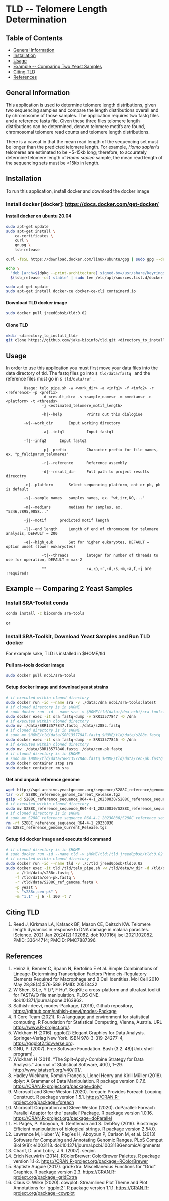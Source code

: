 # TLD -- Telomere Length Determination

## Table of Contents
* [General Information](#info)
* [Installation](#install)
* [Usage](#usage)
* [Example -- Comparing Two Yeast Samples](#example)
* [Citing TLD](#cite)
* [References](#ref)

## <a name="info"></a>General Information
This application is used to determine telomere length distributions, given two sequencing samples and compare the length distributions overall and by chromosome of those samples. The application requires two fastq files and a reference fasta file. Given these three files telomere length distributions can be determined, denovo telomere motifs are found, chromosomal telomere read counts and telomere length distributions. 

There is a caveat in that the mean read length of the sequencing set must be longer than the predicted telomere length. For example, *Homo sapien's* telomeres are estimated to be ~5-15kb long; therefore, to accurately determine telomere length of *Homo sapien* sample, the mean read length of the sequencing sets must be >15kb in length.

## <a name="install"></a>Installation
To run this application, install docker and download the docker image

### Install docker [docker]: https://docs.docker.com/get-docker/

#### Install docker on ubuntu 20.04
```sh
sudo apt-get update
sudo apt-get install \
    ca-certificates \
    curl \
    gnupg \
    lsb-release

curl -fsSL https://download.docker.com/linux/ubuntu/gpg | sudo gpg --dearmor -o /usr/share/keyrings/docker-archive-keyring.gpg

echo \
  "deb [arch=$(dpkg --print-architecture) signed-by=/usr/share/keyrings/docker-archive-keyring.gpg] https://download.docker.com/linux/ubuntu \
  $(lsb_release -cs) stable" | sudo tee /etc/apt/sources.list.d/docker.list > /dev/null

sudo apt-get update
sudo apt-get install docker-ce docker-ce-cli containerd.io

```

#### Download TLD docker image
```sh
sudo docker pull jreed0pbsb/tld:0.02
```

#### Clone TLD
```sh
mkdir <directory_to_install_tld>
git clone https://github.com/jake-bioinfo/tld.git <directory_to_install_tld>
```

## <a name="usage"></a>Usage
In order to use this application you must first move your data files into the data directory of tld. The fastq files go into ```$ tld/data/fastq ``` and the reference files must go in ```$ tld/data/ref ```. 

```
        Usage: telo_pipe.sh -w <work_dir> -a <infq1> -f <infq2> -r <reference> -p <prefix> 
			    -d <result_dir> -s <sample_names> -m <medians> -n <platform> -t <threads>
			    -j <estimated_telomere_motif_length>

                -h|--help       	Prints out this dialogiue
		
		-w|--work_dir		Input working directory

                -a|--infq1      	Input fastq1 
		
		-f|--infq2		Input fastq2

                -p|--prefix     	Character prefix for file names, ex. "p_falciparum_telomeres"

                -r|--reference  	Reference assembly

                -d|--result_dir 	Full path to project results direcotry

		-n|--platform		Select sequencing platform, ont or pb, pb is default

		-s|--sample_names	samples names, ex. "wt,irr,KO,..."

		-m|--medians		medians for samples, ex. "5346,7895,9058..."

		-j|--motif		predicted motif length

		-l|--end_length		Length of end of chromosome for telomere analysis, DEFAULT = 200

		-e|--high_euk		Set for higher eukaryotes, DEFAULT = option unset (lower eukaryotes)

                -t|--threads    	integer for number of threads to use for operation, DEFAULT = max-2

                **              	-w,-p,-r,-d,-s,-m,-a,f,-j are !required!

```

## <a name="example"></a>Example -- Comparing 2 Yeast Samples

### Install SRA-Toolkit conda

```sh
conda install -c bioconda sra-tools
```

or

### Install SRA-Toolkit, Download Yeast Samples and Run TLD docker
For example sake, TLD is installed in $HOME/tld


#### Pull sra-tools docker image
```sh
sudo docker pull ncbi/sra-tools
```

#### Setup docker image and download yeast strains
```sh
# if executed within cloned directory
sudo docker run -id --name sra -v ./data:/dna ncbi/sra-tools:latest
# if cloned directory is in $HOME
# sudo docker run -id --name sra -v $HOME/tld/data:/dna ncbi/sra-tools:latest
sudo docker exec -it sra fastq-dump -v SRR13577847 -O /dna
# if executed within cloned directory
sudo mv ./data/SRR13577847.fastq ./data/s288c.fastq
# if cloned directory is in $HOME
# sudo mv $HOME/tld/data/SRR13577847.fastq $HOME/tld/data/s288c.fastq
sudo docker exec -it sra fastq-dump -v SRR13577846 -O /dna
# if executed within cloned directory
sudo mv ./data/SRR13577846.fastq ./data/cen-pk.fastq
# if cloned directory is in $HOME
# sudo mv $HOME/tld/data/SRR13577846.fastq $HOME/tld/data/cen-pk.fastq
sudo docker container stop sra
sudo docker container rm sra
```

#### Get and unpack reference genome
```sh
wget http://sgd-archive.yeastgenome.org/sequence/S288C_reference/genome_releases/S288C_reference_genome_Current_Release.tgz
tar -xvf S288C_reference_genome_Current_Release.tgz
gzip -d S288C_reference_sequence_R64-4-1_20230830/S288C_reference_sequence_R64-4-1_20230830.fsa.gz
# if executed within cloned directory
sudo mv S288C_reference_sequence_R64-4-1_20230830/S288C_reference_sequence_R64-4-1_20230830.fsa.gz ./data/S288C_ref_genome.fasta
# if cloned directory is in $HOME
# sudo mv S288C_reference_sequence_R64-4-1_20230830/S288C_reference_sequence_R64-4-1_20230830.fsa.gz $HOME/tld/data/S288C_ref_genome.fasta
rm -rf S288C_reference_sequence_R64-4-1_20230830
rm S288C_reference_genome_Current_Release.tgz
```

#### Setup tld docker image and execute tld command
```sh
# if cloned directory is in $HOME
# sudo docker run -id --name tld -v $HOME/tld:/tld jreed0pbsb/tld:0.02
# if executed within cloned directory
sudo docker run -id --name tld -v ./:/tld jreed0pbsb/tld:0.02
sudo docker exec -it tld /tld/telo_pipe.sh -w /tld/data/w_dir -d /tld/data/o_dir \
	-a /tld/data/s288c.fastq \
	-f /tld/data/cen-pk.fastq \
	-r /tld/data/S288C_ref_genome.fasta \
	-p yeast \
	-s "s288c,cen-pk" \
	-m "1,1" -j 6 -l 100 -t 7
```

## <a name="cite"></a>Citing TLD
1. Reed J, Kirkman LA, Kafsack BF, Mason CE, Deitsch KW. Telomere length dynamics in response to DNA damage in malaria parasites. iScience. 2021 Jan 20;24(2):102082. doi: 10.1016/j.isci.2021.102082. PMID: 33644714; PMCID: PMC7887396.

## <a name="ref"></a>References
1. Heinz S, Benner C, Spann N, Bertolino E et al. Simple Combinations of Lineage-Determining Transcription Factors Prime cis-Regulatory Elements Required for Macrophage and B Cell Identities. Mol Cell 2010 May 28;38(4):576-589. PMID: 20513432
2. W Shen, S Le, Y Li*, F Hu*. SeqKit: a cross-platform and ultrafast toolkit for FASTA/Q file manipulation. PLOS ONE. doi:10.1371/journal.pone.0163962.
3. Sathish-deevi, modes-Package, (2016), Github repository, https://github.com/sathish-deevi/modes-Package
4. R Core Team (2021). R: A language and environment for statistical computing. R Foundation for Statistical Computing, Vienna, Austria. URL https://www.R-project.org/.
5. Wickham H (2016). ggplot2: Elegant Graphics for Data Analysis. Springer-Verlag New York. ISBN 978-3-319-24277-4, https://ggplot2.tidyverse.org.
6. GNU, P. (2007). Free Software Foundation. Bash (3.2. 48)[Unix shell program].
7. Wickham H (2011). “The Split-Apply-Combine Strategy for Data Analysis.” Journal of Statistical Software, 40(1), 1–29. http://www.jstatsoft.org/v40/i01/.
8. Hadley Wickham, Romain François, Lionel Henry and Kirill Müller (2018). dplyr: A Grammar of Data Manipulation. R package version 0.7.6. https://CRAN.R-project.org/package=dplyr
9. Microsoft and Steve Weston (2020). foreach: Provides Foreach Looping Construct. R package version 1.5.1. https://CRAN.R-project.org/package=foreach
10. Microsoft Corporation and Steve Weston (2020). doParallel: Foreach Parallel Adaptor for the 'parallel' Package. R package version 1.0.16. https://CRAN.R-project.org/package=doParallel
11. H. Pagès, P. Aboyoun, R. Gentleman and S. DebRoy (2019). Biostrings: Efficient manipulation of biological strings. R package version 2.54.0.
12. Lawrence M, Huber W, Pag\`es H, Aboyoun P, Carlson M, et al. (2013) Software for Computing and Annotating Genomic Ranges. PLoS Comput Biol 9(8): e1003118. doi:10.1371/journal.pcbi.1003118GenomicAlignments 
13. Charif, D. and Lobry, J.R. (2007). seqinr. 
14. Erich Neuwirth (2014). RColorBrewer: ColorBrewer Palettes. R package version 1.1-2. https://CRAN.R-project.org/package=RColorBrewer
15. Baptiste Auguie (2017). gridExtra: Miscellaneous Functions for "Grid" Graphics. R package version 2.3. https://CRAN.R-project.org/package=gridExtra
16. Claus O. Wilke (2020). cowplot: Streamlined Plot Theme and Plot Annotations for 'ggplot2'. R package version 1.1.1. https://CRAN.R-project.org/package=cowplot
